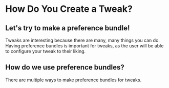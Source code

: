 # How Do You Create a Tweak?

## Let's try to make a preference bundle!

Tweaks are interesting because there are many, many things you can do. Having preference bundles is important for tweaks, as the user will be able to configure your tweak to their liking.

## How do we use preference bundles?

There are multiple ways to make preference bundles for tweaks.
